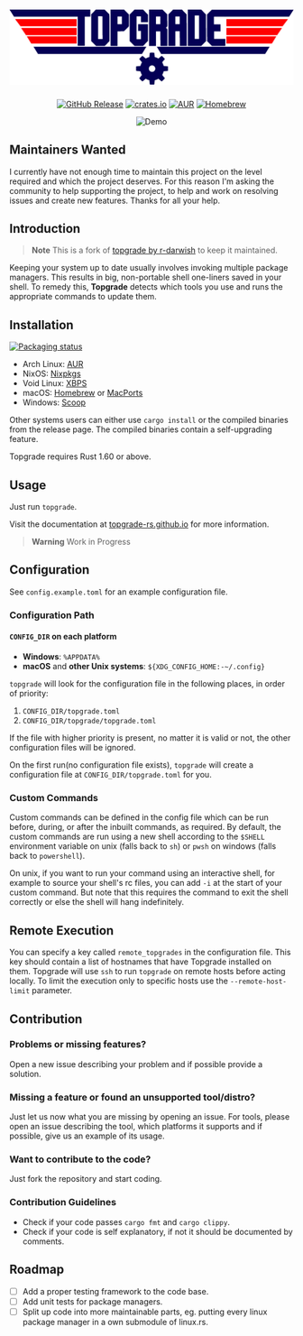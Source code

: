 <div align="center">
  <h1>
    <img alt="Topgrade" src="doc/topgrade_transparent.png" width="850px">
  </h1>
  
  <a href="https://github.com/topgrade-rs/topgrade/releases"><img alt="GitHub Release" src="https://img.shields.io/github/release/topgrade-rs/topgrade.svg"></a>
  <a href="https://crates.io/crates/topgrade"><img alt="crates.io" src="https://img.shields.io/crates/v/topgrade.svg"></a>
  <a href="https://aur.archlinux.org/packages/topgrade"><img alt="AUR" src="https://img.shields.io/aur/version/topgrade.svg"></a>
  <a href="https://formulae.brew.sh/formula/topgrade"><img alt="Homebrew" src="https://img.shields.io/homebrew/v/topgrade.svg"></a>

  <img alt="Demo" src="doc/screenshot.gif" width="550px">
</div>

## Maintainers Wanted

I currently have not enough time to maintain this project on the level required and which the project deserves. For this reason I'm asking the community to help supporting the project, to help and work on resolving issues and create new features. Thanks for all your help.


## Introduction

> **Note**
> This is a fork of [topgrade by r-darwish](https://github.com/r-darwish/topgrade) to keep it maintained.

Keeping your system up to date usually involves invoking multiple package managers.
This results in big, non-portable shell one-liners saved in your shell.
To remedy this, **Topgrade** detects which tools you use and runs the appropriate commands to update them.

## Installation

[![Packaging status](https://repology.org/badge/vertical-allrepos/topgrade.svg)](https://repology.org/project/topgrade/versions)

- Arch Linux: [AUR](https://aur.archlinux.org/packages/topgrade)
- NixOS: [Nixpkgs](https://search.nixos.org/packages?show=topgrade)
- Void Linux: [XBPS](https://voidlinux.org/packages/?arch=x86_64&q=topgrade)
- macOS: [Homebrew](https://formulae.brew.sh/formula/topgrade) or [MacPorts](https://ports.macports.org/port/topgrade/)
- Windows: [Scoop](https://github.com/ScoopInstaller/Main/blob/master/bucket/topgrade.json)

Other systems users can either use `cargo install` or the compiled binaries from the release page.
The compiled binaries contain a self-upgrading feature.

Topgrade requires Rust 1.60 or above.

## Usage

Just run `topgrade`.

Visit the documentation at [topgrade-rs.github.io](https://topgrade-rs.github.io/) for more information.

> **Warning**
> Work in Progress

## Configuration 

See `config.example.toml` for an example configuration file.

### Configuration Path

#### `CONFIG_DIR` on each platform
- **Windows**: `%APPDATA%`
- **macOS** and **other Unix systems**: `${XDG_CONFIG_HOME:-~/.config}`

`topgrade` will look for the configuration file in the following places, in order of priority:

1. `CONFIG_DIR/topgrade.toml`
2. `CONFIG_DIR/topgrade/topgrade.toml`

If the file with higher priority is present, no matter it is valid or not, the other configuration files will be ignored.

On the first run(no configuration file exists), `topgrade` will create a configuration file at `CONFIG_DIR/topgrade.toml` for you.

### Custom Commands

Custom commands can be defined in the config file which can be run before, during, or after the inbuilt commands, as required.
By default, the custom commands are run using a new shell according to the `$SHELL` environment variable on unix (falls back to `sh`) or `pwsh` on windows (falls back to `powershell`).

On unix, if you want to run your command using an interactive shell, for example to source your shell's rc files, you can add `-i` at the start of your custom command.
But note that this requires the command to exit the shell correctly or else the shell will hang indefinitely.

## Remote Execution

You can specify a key called `remote_topgrades` in the configuration file.
This key should contain a list of hostnames that have Topgrade installed on them.
Topgrade will use `ssh` to run `topgrade` on remote hosts before acting locally.
To limit the execution only to specific hosts use the `--remote-host-limit` parameter.

## Contribution

### Problems or missing features?

Open a new issue describing your problem and if possible provide a solution.

### Missing a feature or found an unsupported tool/distro?

Just let us now what you are missing by opening an issue.
For tools, please open an issue describing the tool, which platforms it supports and if possible, give us an example of its usage.

### Want to contribute to the code?

Just fork the repository and start coding.

### Contribution Guidelines

- Check if your code passes `cargo fmt` and `cargo clippy`.
- Check if your code is self explanatory, if not it should be documented by comments.
## Roadmap

- [ ] Add a proper testing framework to the code base.
- [ ] Add unit tests for package managers.
- [ ] Split up code into more maintainable parts, eg. putting every linux package manager in a own submodule of linux.rs.
